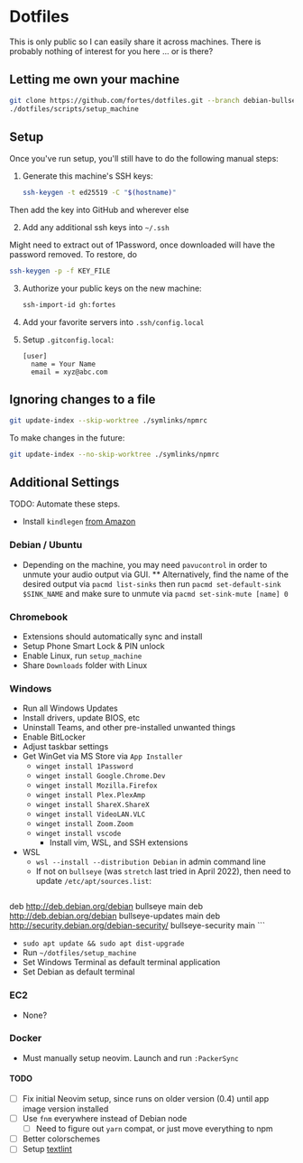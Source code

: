 # Dotfiles

This is only public so I can easily share it across machines. There is probably nothing of interest for you here ... or is there?

## Letting me own your machine

```sh
git clone https://github.com/fortes/dotfiles.git --branch debian-bullseye
./dotfiles/scripts/setup_machine
```

## Setup

Once you've run setup, you'll still have to do the following manual steps:

1. Generate this machine's SSH keys:

   ```sh
   ssh-keygen -t ed25519 -C "$(hostname)"
   ```

Then add the key into GitHub and wherever else

2. Add any additional ssh keys into `~/.ssh`

Might need to extract out of 1Password, once downloaded will have the password removed. To restore, do

```sh
ssh-keygen -p -f KEY_FILE
```

3. Authorize your public keys on the new machine:

   ```sh
   ssh-import-id gh:fortes
   ```

4. Add your favorite servers into `.ssh/config.local`

5. Setup `.gitconfig.local`:

   ```
   [user]
     name = Your Name
     email = xyz@abc.com
   ```

## Ignoring changes to a file

```sh
git update-index --skip-worktree ./symlinks/npmrc
```

To make changes in the future:

```sh
git update-index --no-skip-worktree ./symlinks/npmrc
```

## Additional Settings

TODO: Automate these steps.

- Install `kindlegen` [from Amazon](https://www.amazon.com/gp/feature.html?ie=UTF8&docId=1000765211)

### Debian / Ubuntu

- Depending on the machine, you may need `pavucontrol` in order to unmute your audio output via GUI.
  \*\* Alternatively, find the name of the desired output via `pacmd list-sinks` then run `pacmd set-default-sink $SINK_NAME` and make sure to unmute via `pacmd set-sink-mute [name] 0`

### Chromebook

- Extensions should automatically sync and install
- Setup Phone Smart Lock & PIN unlock
- Enable Linux, run `setup_machine`
- Share `Downloads` folder with Linux

### Windows

- Run all Windows Updates
- Install drivers, update BIOS, etc
- Uninstall Teams, and other pre-installed unwanted things
- Enable BitLocker
- Adjust taskbar settings
- Get WinGet via MS Store via `App Installer`
  - `winget install 1Password`
  - `winget install Google.Chrome.Dev`
  - `winget install Mozilla.Firefox`
  - `winget install Plex.PlexAmp`
  - `winget install ShareX.ShareX`
  - `winget install VideoLAN.VLC`
  - `winget install Zoom.Zoom`
  - `winget install vscode`
    - Install vim, WSL, and SSH extensions
- WSL
  - `wsl --install --distribution Debian` in admin command line
  - If not on `bullseye` (was `stretch` last tried in April 2022), then need to update `/etc/apt/sources.list`:
    ```
deb http://deb.debian.org/debian bullseye main
deb http://deb.debian.org/debian bullseye-updates main
deb http://security.debian.org/debian-security/ bullseye-security main
    ```
  - `sudo apt update && sudo apt dist-upgrade`
  - Run `~/dotfiles/setup_machine`
- Set Windows Terminal as default terminal application
- Set Debian as default terminal

### EC2

- None?

### Docker

- Must manually setup neovim. Launch and run `:PackerSync`

#### TODO

- [ ] Fix initial Neovim setup, since runs on older version (0.4) until app image version installed
- [ ] Use `fnm` everywhere instead of Debian node
  - [ ] Need to figure out `yarn` compat, or just move everything to npm
- [ ] Better colorschemes
- [ ] Setup [textlint](https://github.com/textlint/textlint)
